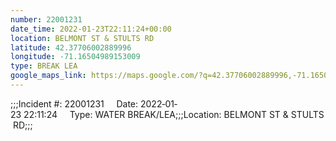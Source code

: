 ```yaml
---
number: 22001231
date_time: 2022-01-23T22:11:24+00:00
location: BELMONT ST & STULTS RD
latitude: 42.37706002889996
longitude: -71.16504989153009
type: BREAK LEA
google_maps_link: https://maps.google.com/?q=42.37706002889996,-71.16504989153009
---
```


;;;Incident #: 22001231     Date: 2022‐01‐23 22:11:24     Type: WATER BREAK/LEA;;;Location: BELMONT ST & STULTS RD;;;
